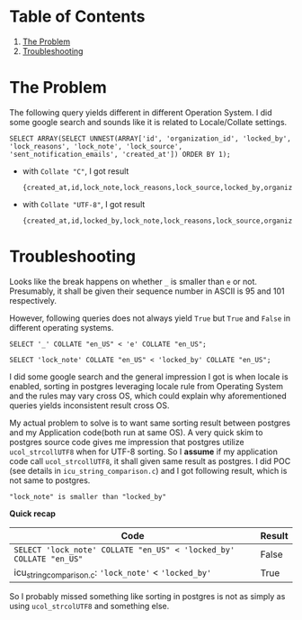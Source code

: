 
# Table of Contents

1.  [The Problem](#org93d01af)
2.  [Troubleshooting](#orgdeea5dd)



<a id="org93d01af"></a>

# The Problem

The following query yields different in different Operation System. I did some google search and sounds like it is related to Locale/Collate settings.

    SELECT ARRAY(SELECT UNNEST(ARRAY['id', 'organization_id', 'locked_by', 'lock_reasons', 'lock_note', 'lock_source', 'sent_notification_emails', 'created_at']) ORDER BY 1);

-   with `Collate "C"`, I got result
    
        {created_at,id,lock_note,lock_reasons,lock_source,locked_by,organization_id,sent_notification_emails}

-   with `Collate "UTF-8"`, I got result
    
        {created_at,id,locked_by,lock_note,lock_reasons,lock_source,organization_id,sent_notification_emails}


<a id="orgdeea5dd"></a>

# Troubleshooting

Looks like the break happens on whether `_` is smaller than `e` or not.
Presumably, it shall be given their sequence number in ASCII is 95 and 101 respectively.

However, following queries does not always yield `True` but `True` and `False` in different operating systems.

    SELECT '_' COLLATE "en_US" < 'e' COLLATE "en_US";
    
    SELECT 'lock_note' COLLATE "en_US" < 'locked_by' COLLATE "en_US";

I did some google search and the general impression I got is when locale is enabled, sorting in postgres leveraging locale rule from Operating System and the rules may vary cross OS, which could explain why aforementioned queries yields inconsistent result cross OS.

My actual problem to solve is to want same sorting result between postgres and my Application code(both run at same OS).
A very quick skim to postgres source code gives me impression that postgres utilize `ucol_strcollUTF8` when for UTF-8 sorting.
So I **assume** if my application code call `ucol_strcollUTF8`, it shall given same result as postgres.
I did POC (see details in `icu_string_comparison.c`) and I got following result, which is not same to postgres.

    "lock_note" is smaller than "locked_by"

**Quick recap**

<table>


<colgroup>
<col  class="org-left">

<col  class="org-left">
</colgroup>
<thead>
<tr>
<th scope="col" class="org-left">Code</th>
<th scope="col" class="org-left">Result</th>
</tr>
</thead>

<tbody>
<tr>
<td class="org-left"><code>SELECT 'lock_note' COLLATE "en_US" &lt; 'locked_by' COLLATE "en_US"</code></td>
<td class="org-left">False</td>
</tr>


<tr>
<td class="org-left">icu<sub>string</sub><sub>comparison.c</sub>: <code>'lock_note'</code> &lt; <code>'locked_by'</code></td>
<td class="org-left">True</td>
</tr>
</tbody>
</table>

So I probably missed something like sorting in postgres is not as simply as using `ucol_strcolUTF8` and something else.

